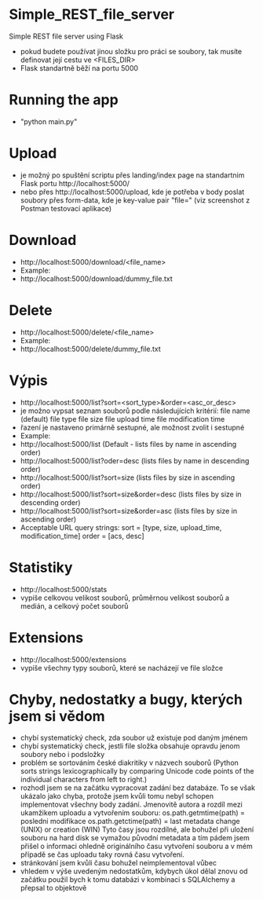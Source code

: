 # Simple_REST_file_server
Simple REST file server using Flask

- pokud budete používat jinou složku pro práci se soubory, tak musíte definovat její cestu ve <FILES_DIR>
- Flask standartně běží na portu 5000

# Running the app
- "python main.py"
 
# Upload
- je možný po spuštění scriptu přes landing/index page na standartnim Flask portu http://localhost:5000/
- nebo přes http://localhost:5000/upload, kde je potřeba v body poslat soubory přes form-data, kde je key-value pair "file=<soubory nebo soubory>" (viz screenshot z Postman testovací aplikace)
# Download
- http://localhost:5000/download/<file_name>
- Example:
- http://localhost:5000/download/dummy_file.txt
# Delete
- http://localhost:5000/delete/<file_name>
- Example:
- http://localhost:5000/delete/dummy_file.txt
# Výpis
- http://localhost:5000/list?sort=<sort_type>&order=<asc_or_desc>
- je možno vypsat seznam souborů podle následujících kritérií:
    file name (default)
    file type
    file size
    file upload time
    file modification time
- řazení je nastaveno primárně sestupné, ale možnost zvolit i sestupné
- Example:
- http://localhost:5000/list (Default - lists files by name in ascending order)
- http://localhost:5000/list?oder=desc (lists files by name in descending order)
- http://localhost:5000/list?sort=size (lists files by size in ascending order)
- http://localhost:5000/list?sort=size&order=desc (lists files by size in descending order)
- http://localhost:5000/list?sort=size&order=asc (lists files by size in ascending order)
- Acceptable URL query strings:
    sort = [type, size, upload_time, modification_time]
    order = [acs, desc]

# Statistiky
- http://localhost:5000/stats
- vypíše celkovou velikost souborů, průměrnou velikost souborů a medián, a celkový počet souborů

# Extensions
- http://localhost:5000/extensions
- vypíše všechny typy souborů, které se nacházejí ve file složce

# Chyby, nedostatky a bugy, kterých jsem si vědom
- chybí systematický check, zda soubor už existuje pod daným jménem
- chybí systematický check, jestli file složka obsahuje opravdu jenom soubory nebo i podsložky
- problém se sortováním české diakritiky v názvech souborů (Python sorts strings lexicographically by comparing Unicode code points of the individual characters from left to right.)
- rozhodl jsem se na začátku vypracovat zadání bez databáze. To se však ukázalo jako chyba, protože jsem kvůli tomu nebyl schopen implementovat všechny body zadání. Jmenovitě autora a rozdíl mezi ukamžikem uploadu a vytvořením souboru:
os.path.getmtime(path) = posledni modifikace
os.path.getctime(path) = last metadata change (UNIX) or creation (WIN)
Tyto časy jsou rozdílné, ale bohužel při uložení souboru na hard disk se vymažou původní metadata a tím pádem jsem přišel o informaci ohledně originálního času vytvoření souboru a v mém případě se čas uploadu taky rovná času vytvoření.
- stránkování jsem kvůli času bohužel neimplementoval vůbec
- vhledem v výše uvedeným nedostatkům, kdybych úkol dělal znovu od začátku použil bych k tomu databázi v kombinaci s SQLAlchemy a přepsal to objektově


